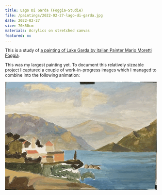 ```yaml
---
title: Lago Di Garda (Foggia-Studie)
file: /paintings/2022-02-27-lago-di-garda.jpg
date: 2022-02-27
size: 70×50cm
materials: Acrylics on stretched canvas
featured: no
---
```


This is a study of [a painting of Lake Garda by italian Painter Mario Moretti Foggia](https://www.proantic.com/en/display.php?mode=obj&id=844407).

This was my largest painting yet. To document this relatively sizeable project I captured a couple of work-in-progress images which I managed to combine into the following animation:

![Lago Di Garda work in progress animation](/paintings/2022-02-27-lago-di-garda.gif)

